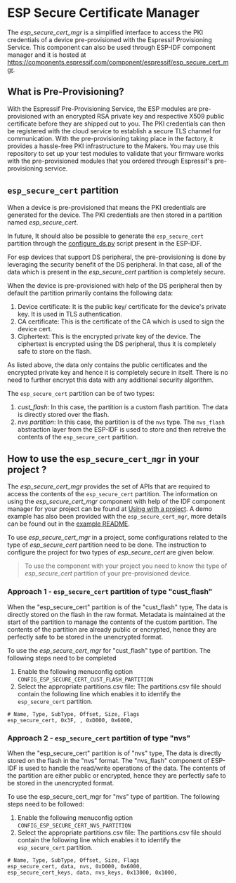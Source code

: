 # ESP Secure Certificate Manager

The *esp_secure_cert_mgr* is a simplified interface to access the PKI credentials of a device pre-provisioned with the Espressif Provisioning Service.
This component can also be used through ESP-IDF component manager and it is hosted at https://components.espressif.com/component/espressif/esp_secure_cert_mgr.

## What is Pre-Provisioning?

With the Espressif Pre-Provisioning Service, the ESP modules are pre-provisioned with an encrypted RSA private key and respective X509 public certificate before they are shipped out to you. The PKI credentials can then be registered with the cloud service to establish a secure TLS channel for communication. With the pre-provisioning taking place in the factory, it provides a hassle-free PKI infrastructure to the Makers. You may use this repository to set up your test modules to validate that your firmware works with the pre-provisioned modules that you ordered through Espressif's pre-provisioning service.

## `esp_secure_cert` partition
When a device is pre-provisioned that means the PKI credentials are generated for the device. The PKI credentials are then stored in a partition named
*esp_secure_cert*.

In future, It should also be possible to generate the `esp_secure_cert` partition through the [configure_ds.py](https://github.com/espressif/esp-idf/blob/master/examples/protocols/mqtt/ssl_ds/configure_ds.py) script present in the ESP-IDF.

For esp devices that support DS peripheral, the pre-provisioning is done by leveraging the security benefit of the DS peripheral. In that case, all of the data which is present in the *esp_secure_cert* partition is completely secure.

When the device is pre-provisioned with help of the DS peripheral then by default the partition primarily contains the following data:
1) Device certificate: It is the public key/ certificate for the device's private key. It is used in TLS authentication.
2) CA certificate: This is the certificate of the CA which is used to sign the device cert.
3) Ciphertext: This is the encrypted private key of the device. The ciphertext is encrypted using the DS peripheral, thus it is completely safe to store on the flash.

As listed above, the data only contains the public certificates and the encrypted private key and hence it is completely secure in itself. There is no need to further encrypt this data with any additional security algorithm.

The `esp_secure_cert` partition can be of two types:
1) *cust_flash*: In this case, the partition is a custom flash partition. The data is directly stored over the flash.
2) *nvs partition*: In this case, the partition is of the `nvs` type. The `nvs_flash` abstraction layer from the ESP-IDF is used to store and then retreive the contents of the `esp_secure_cert` partition.


## How to use the `esp_secure_cert_mgr` in your project ?
The *esp_secure_cert_mgr* provides the set of APIs that are required to access the contents of the `esp_secure_cert` partition. The information on using the *esp_secure_cert_mgr* component with help of the IDF component manager for your project can be found at [Using with a project](https://docs.espressif.com/projects/esp-idf/en/latest/esp32/api-guides/tools/idf-component-manager.html#using-with-a-project). A demo example has also been provided with the `esp_secure_cert_mgr`, more details can be found out in the [example README](examples/esp_secure_cert_app/README.md).

To use *esp_secure_cert_mgr* in a project, some configurations related to the type of *esp_secure_cert* partition need to be done. The instruction to configure the project for two types of *esp_secure_cert* are given below.

> To use the component with your project you need to know the type of *esp_secure_cert* partition of your pre-provisioned device.

### Approach 1 - `esp_secure_cert` partition of type "cust_flash"
When the "esp_secure_cert" partition is of the "cust_flash" type, The data is directly stored on the flash in the raw format. Metadata is maintained at the start of the partition to manage the contents of the custom partition.
The contents of the partition are already public or encrypted, hence they are perfectly safe to be stored in the unencrypted format.

To use the *esp_secure_cert_mgr* for "cust_flash" type of partition.
The following steps need to be completed
1) Enable the following menuconfig option
`CONFIG_ESP_SECURE_CERT_CUST_FLASH_PARTITION`
2) Select the appropriate partitions.csv file:
The partitions.csv file should contain the following line which enables it to identify the `esp_secure_cert` partition.

```
# Name, Type, SubType, Offset, Size, Flags
esp_secure_cert, 0x3F, , 0xD000, 0x6000,
```

### Approach 2 - `esp_secure_cert` partition of type "nvs"
When the "esp_secure_cert" partition is of "nvs" type, The data is directly stored on the flash in the "nvs" format. The "nvs_flash" component of ESP-IDF is used to handle the read/write operations of the data.
The contents of the partition are either public or encrypted, hence they are perfectly safe to be stored in the unencrypted format.

To use the esp_secure_cert_mgr for "nvs" type of partition. The following steps need to be followed:
1) Enable the following menuconfig option
`CONFIG_ESP_SECURE_CERT_NVS_PARTITION`
2) Select the appropriate partitions.csv file:
The partitions.csv file should contain the following line which enables it to identify the `esp_secure_cert` partition.

```
# Name, Type, SubType, Offset, Size, Flags
esp_secure_cert, data, nvs, 0xD000, 0x6000,
esp_secure_cert_keys, data, nvs_keys, 0x13000, 0x1000,
```
